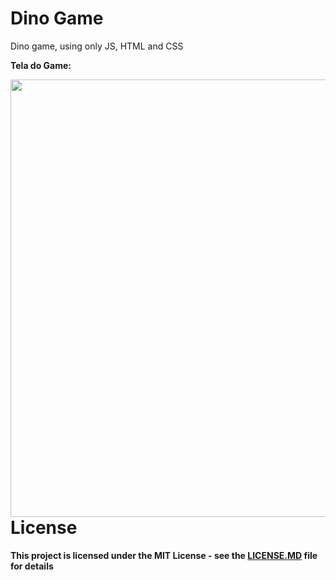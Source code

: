 # Dino Game 
Dino game, using only JS, HTML and CSS

<p><b>Tela do Game:<b/><p/>
<img src="https://user-images.githubusercontent.com/89361754/156388453-fee3832d-f7d4-492e-854e-e1e7dda5a539.png" style="float:right;width:700px">

# License
This project is licensed under the MIT License - see the [LICENSE.MD](https://github.com/Liano72/Dino-Google/blob/main/LICENSE.MD) file for details

